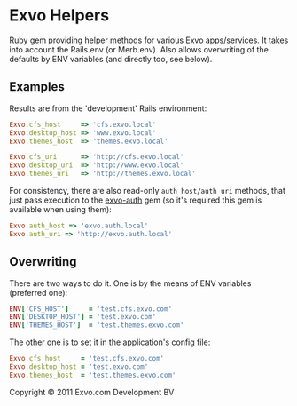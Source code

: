 # Exvo Helpers

Ruby gem providing helper methods for various Exvo apps/services. It takes into account the Rails.env (or Merb.env). Also allows overwriting of the defaults by ENV variables (and directly too, see below).

## Examples

Results are from the 'development' Rails environment:

```ruby
Exvo.cfs_host     => 'cfs.exvo.local'
Exvo.desktop_host => 'www.exvo.local'
Exvo.themes_host  => 'themes.exvo.local'

Exvo.cfs_uri      => 'http://cfs.exvo.local'
Exvo.desktop_uri  => 'http://www.exvo.local'
Exvo.themes_uri   => 'http://themes.exvo.local'
```

For consistency, there are also read-only `auth_host/auth_uri` methods, that just pass execution to the [exvo-auth](https://github.com/Exvo/Auth) gem (so it's required this gem is available when using them):

```ruby
Exvo.auth_host => 'exvo.auth.local'
Exvo.auth_uri => 'http://exvo.auth.local'
```


## Overwriting

There are two ways to do it. One is by the means of ENV variables (preferred one):

```ruby
ENV['CFS_HOST']     = 'test.cfs.exvo.com'
ENV['DESKTOP_HOST'] = 'test.exvo.com'
ENV['THEMES_HOST']  = 'test.themes.exvo.com'
```

The other one is to set it in the application's config file:

```ruby
Exvo.cfs_host     = 'test.cfs.exvo.com'
Exvo.desktop_host = 'test.exvo.com'
Exvo.themes_host  = 'test.themes.exvo.com'
```



Copyright © 2011 Exvo.com Development BV
